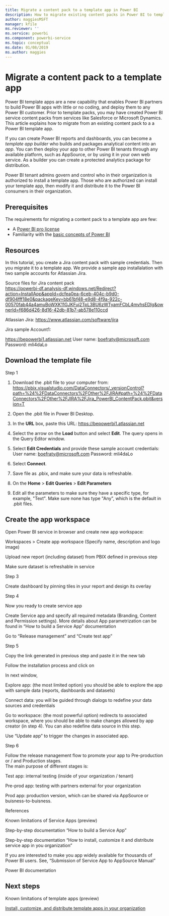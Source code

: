 ```yaml
---
title: Migrate a content pack to a template app in Power BI
description: How to migrate existing content packs in Power BI to template apps that you can distribute to any Power BI customer.
author: maggiesMSFT
manager: kfile
ms.reviewer: ''
ms.service: powerbi
ms.component: powerbi-service
ms.topic: conceptual
ms.date: 01/08/2019
ms.author: maggies
---
```


# Migrate a content pack to a template app

Power BI template apps are a new capability that enables Power BI partners to build Power BI apps with little or no coding, and deploy them to any Power BI customer. Prior to template packs, you may have created Power BI service content packs from services like Salesforce or Microsoft Dynamics. This article explains how to migrate from an existing content pack to a a Power BI template app. 

If you can create Power BI reports and dashboards, you can become a *template app builder* who builds and packages analytical content into an *app*. You can then deploy your app to other Power BI tenants through any available platform, such as AppSource, or by using it in your own web service. As a builder you can create a protected analytics package for distribution. 

Power BI tenant admins govern and control who in their organization is authorized to install a template app. Those who are authorized can install your template app, then modify it and distribute it to the Power BI consumers in their organization.

## Prerequisites 

The requirements for migrating a content pack to a template app are few:  

- A [Power BI pro license](service-self-service-signup-for-power-bi.md)
- Familiarity with the [basic concepts of Power BI ](service-basic-concepts.md)

## Resources 

In this tutorial, you create a Jira content pack with sample credentials. Then you migrate it to a template app. We provide a sample app installalation with two sample accounts for Atlassian Jira.  

Source files for Jira content pack  
https://powerbi-df.analysis-df.windows.net/Redirect?action=InstallApp&appId=dcfea0ea-6ceb-404c-b9d0-df904fff18e0&packageKey=bb61bf48-e9d8-4f9a-922c-00570fab44a4amuBoWXK11GJKFuj2TpL3BU6zWTyamFCbL4mvhsEDIg&ownerId=f686d426-8d16-42db-81b7-ab578e110ccd 

Atlassian Jira: 
https://www.atlassian.com/software/jira 

Jira sample Account1:  

https://bepowerbi1.atlassian.net 
User name: boefraty@microsoft.com 
Password: mli4daLo 
 

## Download the template file

Step 1 

1. Download the .pbit file to your computer from: 
    https://pbix.visualstudio.com/DataConnectors/_versionControl?path=%24%2FDataConnectors%2FOther%2FJIRA#path=%24%2FDataConnectors%2FOther%2FJIRA%2FJira_PowerBI_ContentPack.pbit&version=T 

2. Open the .pbit file in Power BI Desktop.  
3. In the **URL** box, paste this URL:
    https://bepowerbi1.atlassian.net 
4. Select the arrow on the **Load** button and select **Edit**.
    The query opens in the Query Editor window.
5. Select **Edit Credentials** and provide these sample account credentials:
    User name: boefraty@microsoft.com 
    Password: mli4daLo 
6. Select **Connect**.
7. Save file as .pbix, and make sure your data is refreshable.  
8. On the **Home** > **Edit Queries** > **Edit Parameters**  
9. Edit all the parameters to make sure they have a specific type, for example, "Text". Make sure none has type "Any", which is the default in .pbit files. 


## Create the app workspace
Open Power BI service in browser and create new app workspace:    

Workspaces > Create app workspace (Specify name, description and logo image) 

 

Upload new report (including dataset) from PBIX defined in previous step 

Make sure dataset is refreshable in service  

 

 

Step 3 

Create dashboard by pinning tiles in your report and design its overlay 

 

Step 4 

Now you ready to create service app  

Create Service app and specify all required metadata (Branding, Content and Permission settings). More details about App parametrization can be found in “How to build a Service App” documentation 

Go to “Release management” and “Create test app”  

 

Step 5 

Copy the link generated in previous step and paste it in the new tab 

Follow the installation process and click on  
 

In next window,  

 

Explore app: (the most limited option) you should be able to explore the app with sample data (reports, dashboards and datasets) 

Connect data: you will be guided through dialogs to redefine your data sources and credentials  

Go to workspace: (the most powerful option) redirects to associated workspace, where you should be able to make changes allowed by app creator (in step 4).  You can also redefine data source in this step.    

Use “Update app” to trigger the changes in associated app. 

   

 
 

Step 6  

Follow the release management flow to promote your app to Pre-production or / and Production stages.  
The main purpose of different stages is:  
 

Test app: internal testing (inside of your organization / tenant)  

Pre-prod app: testing with partners external for your organization 

Prod app: production version, which can be shared via AppSource or buisness-to-buisness.  
 

 

References  

 

Known limitations of Service Apps (preview) 

Step-by-step documentation “How to build a Service App” 

Step-by-step documentation “How to install, customize it and distribute service app in you organization” 

If you are interested to make you app widely available for thousands of Power BI users. See, “Submission of Service App to AppSource Manual”  

Power BI documentation 
## Next steps

Known limitations of template apps (preview)

[Install, customize, and distribute template apps in your organization](service-template-apps-install-distribute.md)






